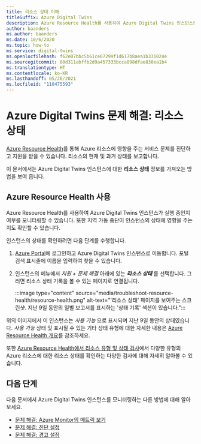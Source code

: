 ```yaml
---
title: 리소스 상태 이해
titleSuffix: Azure Digital Twins
description: Azure Resource Health를 사용하여 Azure Digital Twins 인스턴스의 상태를 확인하는 방법을 참조하세요.
author: baanders
ms.author: baanders
ms.date: 10/6/2020
ms.topic: how-to
ms.service: digital-twins
ms.openlocfilehash: f62e07bbc5b61ce07299f1d617b8aea1b331024e
ms.sourcegitcommit: 80d311abffb2d9a457333bcca898dfae830ea1b4
ms.translationtype: HT
ms.contentlocale: ko-KR
ms.lasthandoff: 05/26/2021
ms.locfileid: "110475593"
---
```

# <a name="troubleshooting-azure-digital-twins-resource-health"></a>Azure Digital Twins 문제 해결: 리소스 상태

[Azure Resource Health](../service-health/resource-health-overview.md)를 통해 Azure 리소스에 영향을 주는 서비스 문제를 진단하고 지원을 받을 수 있습니다. 리소스의 현재 및 과거 상태를 보고합니다.

이 문서에서는 Azure Digital Twins 인스턴스에 대한 **리소스 상태** 정보를 가져오는 방법을 보여 줍니다.

## <a name="use-azure-resource-health"></a>Azure Resource Health 사용

Azure Resource Health를 사용하여 Azure Digital Twins 인스턴스가 실행 중인지 여부를 모니터링할 수 있습니다. 또한 지역 가동 중단이 인스턴스의 상태에 영향을 주는지도 확인할 수 있습니다.

인스턴스의 상태를 확인하려면 다음 단계를 수행합니다.

1. [Azure Portal](https://portal.azure.com)에 로그인하고 Azure Digital Twins 인스턴스로 이동합니다. 포털 검색 표시줄에 이름을 입력하여 찾을 수 있습니다. 

2. 인스턴스의 메뉴에서 *지원 + 문제 해결* 아래에 있는 _**리소스 상태**_ 를 선택합니다. 그러면 리소스 상태 기록을 볼 수 있는 페이지로 연결됩니다. 

    :::image type="content" source="media/troubleshoot-resource-health/resource-health.png" alt-text="'리소스 상태' 페이지를 보여주는 스크린샷. 지난 9일 동안의 일별 보고서를 표시하는 '상태 기록' 섹션이 있습니다.":::

위의 이미지에서 이 인스턴스는 *사용 가능* 으로 표시되며 지난 9일 동안의 상태였습니다. *사용 가능* 상태 및 표시될 수 있는 기타 상태 유형에 대한 자세한 내용은 [Azure Resource Health 개요](../service-health/resource-health-overview.md)를 참조하세요.

또한 [Azure Resource Health에서 리소스 유형 및 상태 검사](../service-health/resource-health-checks-resource-types.md)에서 다양한 유형의 Azure 리소스에 대한 리소스 상태를 확인하는 다양한 검사에 대해 자세히 알아볼 수 있습니다.

## <a name="next-steps"></a>다음 단계

다음 문서에서 Azure Digital Twins 인스턴스를 모니터링하는 다른 방법에 대해 알아보세요.
* [문제 해결: Azure Monitor의 메트릭 보기](troubleshoot-metrics.md)
* [문제 해결: 진단 설정](troubleshoot-diagnostics.md)
* [문제 해결: 경고 설정](troubleshoot-alerts.md)
